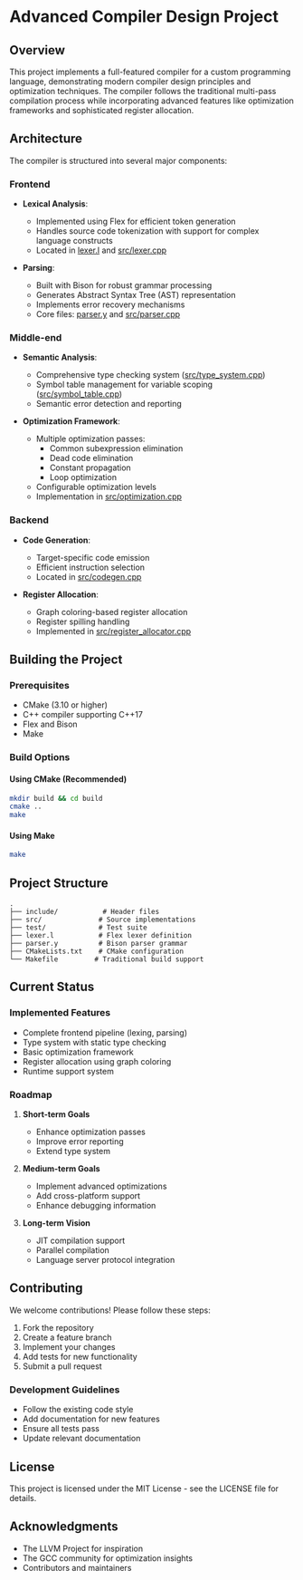 # Advanced Compiler Design Project

## Overview

This project implements a full-featured compiler for a custom programming language, demonstrating modern compiler design principles and optimization techniques. The compiler follows the traditional multi-pass compilation process while incorporating advanced features like optimization frameworks and sophisticated register allocation.

## Architecture

The compiler is structured into several major components:

### Frontend
- **Lexical Analysis**: 
  - Implemented using Flex for efficient token generation
  - Handles source code tokenization with support for complex language constructs
  - Located in [lexer.l](lexer.l) and [src/lexer.cpp](src/lexer.cpp)

- **Parsing**:
  - Built with Bison for robust grammar processing
  - Generates Abstract Syntax Tree (AST) representation
  - Implements error recovery mechanisms
  - Core files: [parser.y](parser.y) and [src/parser.cpp](src/parser.cpp)

### Middle-end
- **Semantic Analysis**:
  - Comprehensive type checking system ([src/type_system.cpp](src/type_system.cpp))
  - Symbol table management for variable scoping ([src/symbol_table.cpp](src/symbol_table.cpp))
  - Semantic error detection and reporting

- **Optimization Framework**:
  - Multiple optimization passes:
    - Common subexpression elimination
    - Dead code elimination
    - Constant propagation
    - Loop optimization
  - Configurable optimization levels
  - Implementation in [src/optimization.cpp](src/optimization.cpp)

### Backend
- **Code Generation**:
  - Target-specific code emission
  - Efficient instruction selection
  - Located in [src/codegen.cpp](src/codegen.cpp)

- **Register Allocation**:
  - Graph coloring-based register allocation
  - Register spilling handling
  - Implemented in [src/register_allocator.cpp](src/register_allocator.cpp)

## Building the Project

### Prerequisites
- CMake (3.10 or higher)
- C++ compiler supporting C++17
- Flex and Bison
- Make

### Build Options

#### Using CMake (Recommended)
```bash
mkdir build && cd build
cmake ..
make
```

#### Using Make
```bash
make
```

## Project Structure

```
.
├── include/           # Header files
├── src/              # Source implementations
├── test/             # Test suite
├── lexer.l           # Flex lexer definition
├── parser.y          # Bison parser grammar
├── CMakeLists.txt    # CMake configuration
└── Makefile         # Traditional build support
```

## Current Status

### Implemented Features
- Complete frontend pipeline (lexing, parsing)
- Type system with static type checking
- Basic optimization framework
- Register allocation using graph coloring
- Runtime support system

### Roadmap
1. **Short-term Goals**
   - Enhance optimization passes
   - Improve error reporting
   - Extend type system

2. **Medium-term Goals**
   - Implement advanced optimizations
   - Add cross-platform support
   - Enhance debugging information

3. **Long-term Vision**
   - JIT compilation support
   - Parallel compilation
   - Language server protocol integration

## Contributing

We welcome contributions! Please follow these steps:

1. Fork the repository
2. Create a feature branch
3. Implement your changes
4. Add tests for new functionality
5. Submit a pull request

### Development Guidelines
- Follow the existing code style
- Add documentation for new features
- Ensure all tests pass
- Update relevant documentation

## License

This project is licensed under the MIT License - see the LICENSE file for details.

## Acknowledgments

- The LLVM Project for inspiration
- The GCC community for optimization insights
- Contributors and maintainers

